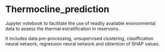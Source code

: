 # Thermocline_prediction

Jupyter notebook to facilitate the use of readily available environmental data to assess the thermal estratification in reservoirs.

It includes data pre-processing, unsupervised clustering, clasiffication neural network, regression neural network and obtention of SHAP values.
